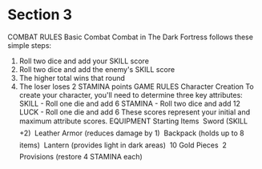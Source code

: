 # Section 3

COMBAT RULES
Basic Combat
Combat in The Dark Fortress follows these simple steps:
1. Roll two dice and add your SKILL score
2. Roll two dice and add the enemy's SKILL score
3. The higher total wins that round
4. The loser loses 2 STAMINA points
GAME RULES
Character Creation
To create your character, you'll need to determine three key attributes:
SKILL - Roll one die and add 6
STAMINA - Roll two dice and add 12
LUCK - Roll one die and add 6
These scores represent your initial and maximum attribute scores.
EQUIPMENT
Starting Items
 Sword (SKILL +2)
 Leather Armor (reduces damage by 1)
 Backpack (holds up to 8 items)
 Lantern (provides light in dark areas)
 10 Gold Pieces
 2 Provisions (restore 4 STAMINA each)